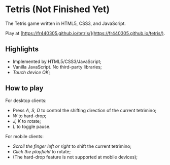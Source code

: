 # Tetris (Not Finished Yet)

The Tetris game written in HTML5, CSS3, and JavaScript.

Play at [https://fr440305.github.io/tetris/](https://fr440305.github.io/tetris/).

## Highlights

- Implemented by HTML5/CSS3/JavaScript;
- Vanilla JavaScript. No third-party libraries;
- *Touch device OK*;

## How to play

For desktop clients:

- Press *A, S, D* to control the shifting direction of the current tetrimino;
- *W* to hard-drop;
- *J, K* to rotate;
- *L* to toggle pause.

For mobile clients:

- *Scroll the finger left or right* to shift the current tetrimino;
- *Click the playfield* to rotate;
- (The hard-drop feature is not supported at mobile devices);
